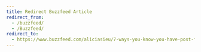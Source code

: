 ```yaml
---
title: Redirect Buzzfeed Article
redirect_from:
  - /buzzfeed/
  - /Buzzfeed/
redirect_to:
  - https://www.buzzfeed.com/aliciasieu/7-ways-you-know-you-have-post-ftc-depression-20k47kfu2b
---
```

